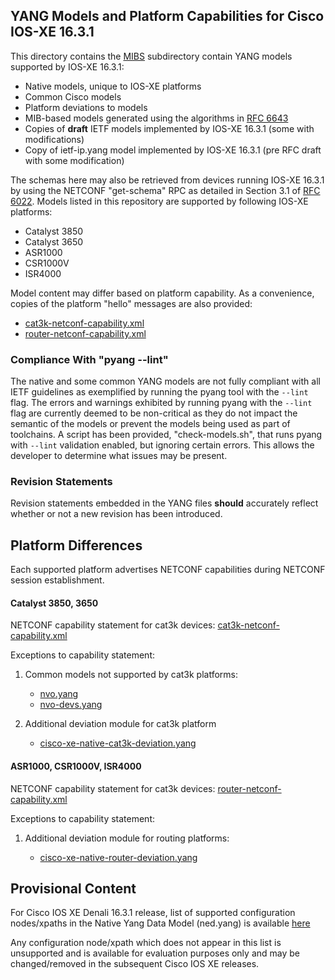## YANG Models and Platform Capabilities for Cisco IOS-XE 16.3.1 

This directory contains the [MIBS](MIBS) subdirectory contain YANG models supported by IOS-XE 16.3.1:

* Native models, unique to IOS-XE platforms
* Common Cisco models
* Platform deviations to models
* MIB-based models generated using the algorithms in [RFC 6643](https://tools.ietf.org/html/rfc6643)
* Copies of **draft** IETF models implemented by IOS-XE 16.3.1 (some with modifications)
* Copy of ietf-ip.yang model implemented by IOS-XE 16.3.1 (pre RFC draft with some modification) 

The schemas here may also be retrieved from devices running IOS-XE 16.3.1 by using the NETCONF "get-schema" RPC as detailed in Section 3.1 of [RFC 6022](https://tools.ietf.org/html/rfc6022). Models listed in this repository are supported by following IOS-XE platforms:

* Catalyst 3850 
* Catalyst 3650
* ASR1000
* CSR1000V
* ISR4000

Model content may differ based on platform capability. As a convenience, copies of the platform "hello" messages are also provided:

* [cat3k-netconf-capability.xml](cat3k-netconf-capability.xml)
* [router-netconf-capability.xml](router-netconf-capability.xml)

### Compliance With "pyang --lint"

The native and some common YANG models are not fully compliant with all IETF guidelines as exemplified by running the pyang tool with the ```--lint``` flag. The errors and warnings exhibited by running pyang with the ```--lint``` flag are currently deemed to be non-critical as they do not impact the semantic of the models or prevent the models being used as part of toolchains. A script has been provided, "check-models.sh", that runs pyang with ```--lint``` validation enabled, but ignoring certain errors. This allows the developer to determine what issues may be present.


### Revision Statements

Revision statements embedded in the YANG files **should** accurately reflect whether or not a new revision has been introduced.


## Platform Differences

Each supported platform advertises NETCONF capabilities during NETCONF session establishment. 

#### Catalyst 3850, 3650

NETCONF capability statement for cat3k devices: [cat3k-netconf-capability.xml](cat3k-netconf-capability.xml)

Exceptions to capability statement:

1. Common models not supported by cat3k platforms:

	- [nvo.yang](nvo.yang)
	- [nvo-devs.yang](nvo-devs.yang)

2. Additional deviation module for cat3k platform

	- [cisco-xe-native-cat3k-deviation.yang](cisco-xe-native-cat3k-deviation.yang)

#### ASR1000, CSR1000V, ISR4000

NETCONF capability statement for cat3k devices: [router-netconf-capability.xml](router-netconf-capability.xml)

Exceptions to capability statement:

1. Additional deviation module for routing platforms:

	- [cisco-xe-native-router-deviation.yang](cisco-xe-native-router-deviation.yang)

## Provisional Content

For Cisco IOS XE Denali 16.3.1 release, list of supported configuration nodes/xpaths in the Native Yang Data Model (ned.yang) is available [here](http://www.cisco.com/c/dam/en/us/td/docs/switches/lan/catalyst3850/software/release/16-3/yang_models/IOS-XE1631_NativeYangDataModel.xlsx)

Any configuration node/xpath which does not appear in this list is unsupported and is available for evaluation purposes only and may be changed/removed in the subsequent Cisco IOS XE releases.


